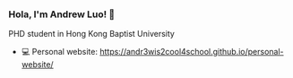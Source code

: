 ### Hola, I'm Andrew Luo! 👋
PHD student in Hong Kong Baptist University
- 💻 Personal website: https://andr3wis2cool4school.github.io/personal-website/
